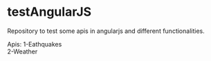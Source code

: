 # testAngularJS
Repository to test some apis in angularjs and different functionalities.

Apis:
1-Eathquakes <br />
2-Weather <br />


